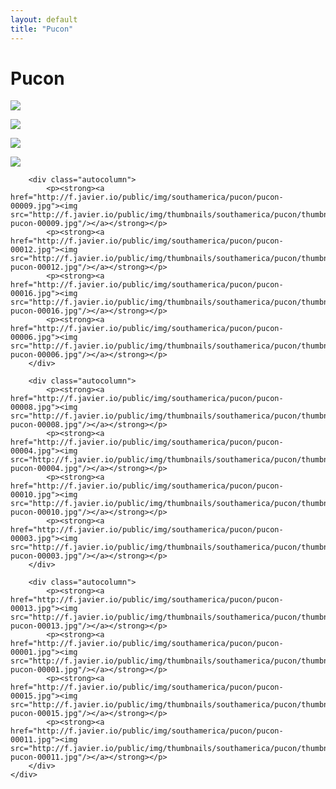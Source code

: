 ```yaml
---
layout: default
title: "Pucon"
---
```


<h1 class="page" style="padding-left:0%;">Pucon</h1>
<div class="page">
    <div class="autowide">
        <div class="autocolumn">
            <p><strong><a href="http://f.javier.io/public/img/southamerica/pucon/pucon-00007.jpg"><img src="http://f.javier.io/public/img/thumbnails/southamerica/pucon/thumbnail-pucon-00007.jpg"/></a></strong></p>
            <p><strong><a href="http://f.javier.io/public/img/southamerica/pucon/pucon-00002.jpg"><img src="http://f.javier.io/public/img/thumbnails/southamerica/pucon/thumbnail-pucon-00002.jpg"/></a></strong></p>
            <p><strong><a href="http://f.javier.io/public/img/southamerica/pucon/pucon-00014.jpg"><img src="http://f.javier.io/public/img/thumbnails/southamerica/pucon/thumbnail-pucon-00014.jpg"/></a></strong></p>
            <p><strong><a href="http://f.javier.io/public/img/southamerica/pucon/pucon-00005.jpg"><img src="http://f.javier.io/public/img/thumbnails/southamerica/pucon/thumbnail-pucon-00005.jpg"/></a></strong></p>
        </div>

        <div class="autocolumn">
            <p><strong><a href="http://f.javier.io/public/img/southamerica/pucon/pucon-00009.jpg"><img src="http://f.javier.io/public/img/thumbnails/southamerica/pucon/thumbnail-pucon-00009.jpg"/></a></strong></p>
            <p><strong><a href="http://f.javier.io/public/img/southamerica/pucon/pucon-00012.jpg"><img src="http://f.javier.io/public/img/thumbnails/southamerica/pucon/thumbnail-pucon-00012.jpg"/></a></strong></p>
            <p><strong><a href="http://f.javier.io/public/img/southamerica/pucon/pucon-00016.jpg"><img src="http://f.javier.io/public/img/thumbnails/southamerica/pucon/thumbnail-pucon-00016.jpg"/></a></strong></p>
            <p><strong><a href="http://f.javier.io/public/img/southamerica/pucon/pucon-00006.jpg"><img src="http://f.javier.io/public/img/thumbnails/southamerica/pucon/thumbnail-pucon-00006.jpg"/></a></strong></p>
        </div>

        <div class="autocolumn">
            <p><strong><a href="http://f.javier.io/public/img/southamerica/pucon/pucon-00008.jpg"><img src="http://f.javier.io/public/img/thumbnails/southamerica/pucon/thumbnail-pucon-00008.jpg"/></a></strong></p>
            <p><strong><a href="http://f.javier.io/public/img/southamerica/pucon/pucon-00004.jpg"><img src="http://f.javier.io/public/img/thumbnails/southamerica/pucon/thumbnail-pucon-00004.jpg"/></a></strong></p>
            <p><strong><a href="http://f.javier.io/public/img/southamerica/pucon/pucon-00010.jpg"><img src="http://f.javier.io/public/img/thumbnails/southamerica/pucon/thumbnail-pucon-00010.jpg"/></a></strong></p>
            <p><strong><a href="http://f.javier.io/public/img/southamerica/pucon/pucon-00003.jpg"><img src="http://f.javier.io/public/img/thumbnails/southamerica/pucon/thumbnail-pucon-00003.jpg"/></a></strong></p>
        </div>

        <div class="autocolumn">
            <p><strong><a href="http://f.javier.io/public/img/southamerica/pucon/pucon-00013.jpg"><img src="http://f.javier.io/public/img/thumbnails/southamerica/pucon/thumbnail-pucon-00013.jpg"/></a></strong></p>
            <p><strong><a href="http://f.javier.io/public/img/southamerica/pucon/pucon-00001.jpg"><img src="http://f.javier.io/public/img/thumbnails/southamerica/pucon/thumbnail-pucon-00001.jpg"/></a></strong></p>
            <p><strong><a href="http://f.javier.io/public/img/southamerica/pucon/pucon-00015.jpg"><img src="http://f.javier.io/public/img/thumbnails/southamerica/pucon/thumbnail-pucon-00015.jpg"/></a></strong></p>
            <p><strong><a href="http://f.javier.io/public/img/southamerica/pucon/pucon-00011.jpg"><img src="http://f.javier.io/public/img/thumbnails/southamerica/pucon/thumbnail-pucon-00011.jpg"/></a></strong></p>
        </div>
    </div>
</div>
